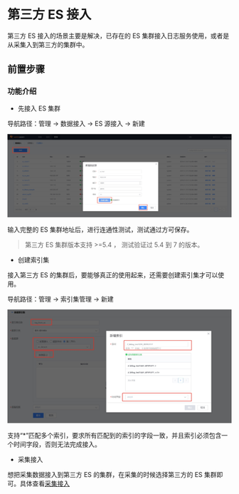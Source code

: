 # 第三方 ES 接入

第三方 ES 接入的场景主要是解决，已存在的 ES 集群接入日志服务使用，或者是从采集入到第三方的集群中。

## 前置步骤

### 功能介绍

* 先接入 ES 集群

导航路径：管理  →  数据接入  →  ES 源接入  →  新建

![-w2020](./media/2019-12-13-17-30-30.jpg)


输入完整的 ES 集群地址后，进行连通性测试，测试通过方可保存。

> 第三方 ES 集群版本支持 >=5.4 ， 测试验证过 5.4 到 7 的版本。

* 创建索引集

接入第三方 ES 的集群后，要能够真正的使用起来，还需要创建索引集才可以使用。

导航路径：管理  →  索引集管理  →  新建

![-w2020](./media/2019-12-13-17-26-59.jpg)

支持“*”匹配多个索引，要求所有匹配到的索引的字段一致，并且索引必须包含一个时间字段，否则无法完成接入。

* 采集接入

想把采集数据接入到第三方 ES 的集群，在采集的时候选择第三方的 ES 集群即可。具体查看[采集接入](collect_log.md)

